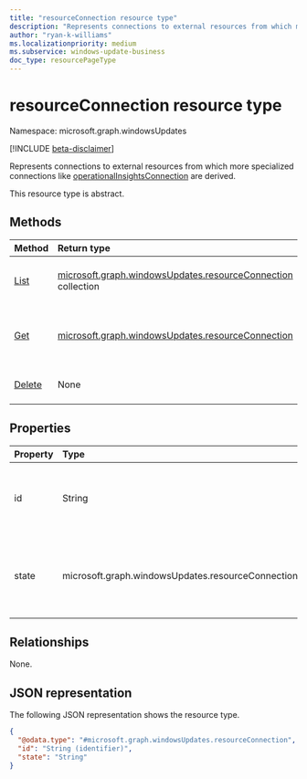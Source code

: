 ```yaml
---
title: "resourceConnection resource type"
description: "Represents connections to external resources from which more specialized connections are derived."
author: "ryan-k-williams"
ms.localizationpriority: medium
ms.subservice: windows-update-business
doc_type: resourcePageType
---
```


# resourceConnection resource type

Namespace: microsoft.graph.windowsUpdates

[!INCLUDE [beta-disclaimer](../../includes/beta-disclaimer.md)]

Represents connections to external resources from which more specialized connections like [operationalInsightsConnection](../resources/windowsupdates-operationalinsightsconnection.md) are derived.

This resource type is abstract.

## Methods
|Method|Return type|Description|
|:---|:---|:---|
|[List](../api/adminwindowsupdates-list-resourceconnections.md)|[microsoft.graph.windowsUpdates.resourceConnection](../resources/windowsupdates-resourceconnection.md) collection|Get a list of the [resourceConnection](../resources/windowsupdates-resourceconnection.md) objects and their properties.|
|[Get](../api/windowsupdates-resourceconnection-get.md)|[microsoft.graph.windowsUpdates.resourceConnection](../resources/windowsupdates-resourceconnection.md)|Read the properties and relationships of a [resourceConnection](../resources/windowsupdates-resourceconnection.md) object.|
|[Delete](../api/windowsupdates-resourceconnection-delete.md)|None|Delete a [resourceConnection](../resources/windowsupdates-resourceconnection.md) object.|

## Properties
|Property|Type|Description|
|:---|:---|:---|
|id|String|An identifier for the resource connection. Key. Not nullable. Read-only. Returned by default.|
|state|microsoft.graph.windowsUpdates.resourceConnectionState|The state of the connection. The possible values are: `connected`, `notAuthorized`, `notFound`, `unknownFutureValue`.|

## Relationships
None.

## JSON representation
The following JSON representation shows the resource type.
<!-- {
  "blockType": "resource",
  "keyProperty": "id",
  "@odata.type": "microsoft.graph.windowsUpdates.resourceConnection",
  "baseType": "microsoft.graph.entity",
  "openType": false
}
-->
``` json
{
  "@odata.type": "#microsoft.graph.windowsUpdates.resourceConnection",
  "id": "String (identifier)",
  "state": "String"
}
```

